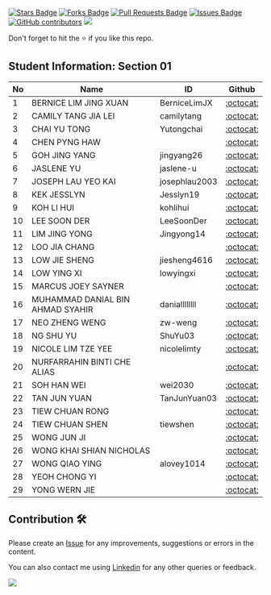 <a href="https://github.com/drshahizan/software-engineering/stargazers"><img src="https://img.shields.io/github/stars/drshahizan/software-engineering" alt="Stars Badge"/></a>
<a href="https://github.com/drshahizan/software-engineering/network/members"><img src="https://img.shields.io/github/forks/drshahizan/software-engineering" alt="Forks Badge"/></a>
<a href="https://github.com/drshahizan/software-engineering/pulls"><img src="https://img.shields.io/github/issues-pr/drshahizan/software-engineering" alt="Pull Requests Badge"/></a>
<a href="https://github.com/drshahizan/software-engineering"><img src="https://img.shields.io/github/issues/drshahizan/software-engineering" alt="Issues Badge"/></a>
<a href="https://github.com/drshahizan/software-engineering/graphs/contributors"><img alt="GitHub contributors" src="https://img.shields.io/github/contributors/drshahizan/software-engineering?color=2b9348"></a>
![](https://visitor-badge.glitch.me/badge?page_id=drshahizan/software-engineering)

Don't forget to hit the :star: if you like this repo.

## Student Information: Section 01

| No | Name | ID |  Github |
| ----- | ----- | ------ | :------: |
| 1 | BERNICE LIM JING XUAN | BerniceLimJX | [:octocat:](https://github.com/BerniceLimJX) |
| 2 | CAMILY TANG JIA LEI | camilytang | [:octocat:](https://github.com/camilytang) |
| 3 | CHAI YU TONG | Yutongchai | [:octocat:](https://github.com/Yutongchai) |
| 4 | CHEN PYNG HAW | | [:octocat:](https://github.com/) |
| 5 | GOH JING YANG | jingyang26 | [:octocat:](https://github.com/jingyang26) |
| 6 | JASLENE YU | jaslene-u | [:octocat:](https://github.com/jaslene-u) |
| 7 | JOSEPH LAU YEO KAI | josephlau2003 | [:octocat:](https://github.com/josephlau2003) |
| 8 | KEK JESSLYN | Jesslyn19 | [:octocat:](https://github.com/Jesslyn19) |
| 9 | KOH LI HUI | kohlihui | [:octocat:](https://github.com/kohlihui) |
| 10 | LEE SOON DER | LeeSoonDer | [:octocat:](https://github.com/LeeSoonDer) |
| 11 | LIM JING YONG | Jingyong14 | [:octocat:](https://github.com/Jingyong14) |
| 12 | LOO JIA CHANG | | [:octocat:](https://github.com/) |
| 13 | LOW JIE SHENG | jiesheng4616 | [:octocat:](https://github.com/jiesheng4616) |
| 14 | LOW YING XI | lowyingxi | [:octocat:](https://github.com/lowyingxi) |
| 15 | MARCUS JOEY SAYNER | | [:octocat:](https://github.com/) |
| 16 | MUHAMMAD DANIAL BIN AHMAD SYAHIR | daniallllllll | [:octocat:](https://github.com/daniallllllll) |
| 17 | NEO ZHENG WENG | zw-weng | [:octocat:](https://github.com/zw-weng) |
| 18 | NG SHU YU | ShuYu03 | [:octocat:](https://github.com/ShuYu03) |
| 19 | NICOLE LIM TZE YEE | nicolelimty | [:octocat:](https://github.com/nicolelimty) |
| 20 | NURFARRAHIN BINTI CHE ALIAS | | [:octocat:](https://github.com/) |
| 21 | SOH HAN WEI | wei2030 | [:octocat:](https://github.com/wei2030) |
| 22 | TAN JUN YUAN | TanJunYuan03 | [:octocat:](https://github.com/TanJunYuan03) |
| 23 | TIEW CHUAN RONG | | [:octocat:](https://github.com/) |
| 24 | TIEW CHUAN SHEN | 	tiewshen | [:octocat:](https://github.com/tiewshen) |
| 25 | WONG JUN JI | | [:octocat:](https://github.com/) |
| 26 | WONG KHAI SHIAN NICHOLAS | | [:octocat:](https://github.com/) |
| 27 | WONG QIAO YING | alovey1014 | [:octocat:](https://github.com/alovey1014) |
| 28 | YEOH CHONG YI | | [:octocat:](https://github.com/) |
| 29 | YONG WERN JIE | | [:octocat:](https://github.com/) |

## Contribution 🛠️
Please create an [Issue](https://github.com/drshahizan/software-engineering/issues) for any improvements, suggestions or errors in the content.

You can also contact me using [Linkedin](https://www.linkedin.com/in/drshahizan/) for any other queries or feedback.

![](https://visitor-badge.glitch.me/badge?page_id=drshahizan)

